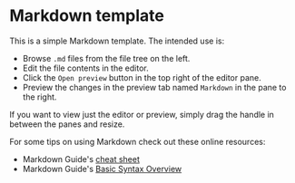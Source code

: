 # Markdown template

This is a simple Markdown template. The intended use is:
* Browse `.md` files from the file tree on the left.
* Edit the file contents in the editor.
* Click the `Open preview` button in the top right of the editor pane.
* Preview the changes in the preview tab named `Markdown` in the pane to the right.

If you want to view just the editor or preview, simply drag the handle in between the panes and resize.

For some tips on using Markdown check out these online resources:
* Markdown Guide's [cheat sheet](https://www.markdownguide.org/cheat-sheet/)
* Markdown Guide's [Basic Syntax Overview](https://www.markdownguide.org/basic-syntax/)